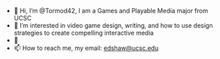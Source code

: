 - 👋 Hi, I’m @Tormod42, I am a Games and Playable Media major from UCSC
- 👀 I’m interested in video game design, writing, and how to use design strategies to create compelling interactive media 
- 🌱
- 📫 How to reach me, my email: edshaw@ucsc.edu

<!---
Tormod42/Tormod42 is a ✨ special ✨ repository because its `README.md` (this file) appears on your GitHub profile.
You can click the Preview link to take a look at your changes.
--->
